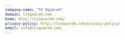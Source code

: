 ```yaml
---
company-name: "TV Squared"
domain: tvsquared.com
home: http://tvsquared.com/
privacy-policy: http://tvsquared.com/privacy-policy/
email: info@tvsquared.com;
---
```




